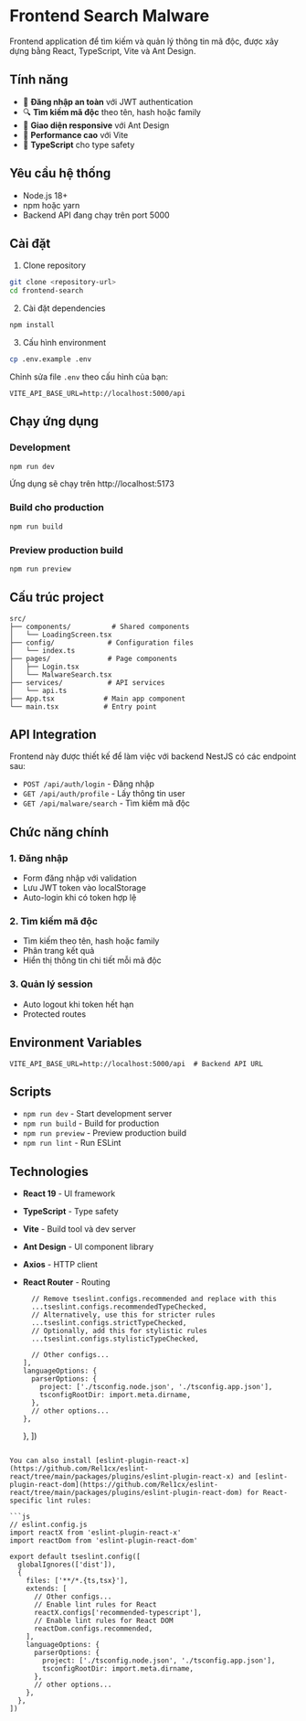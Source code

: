 # Frontend Search Malware

Frontend application để tìm kiếm và quản lý thông tin mã độc, được xây dựng bằng React, TypeScript, Vite và Ant Design.

## Tính năng

- 🔐 **Đăng nhập an toàn** với JWT authentication
- 🔍 **Tìm kiếm mã độc** theo tên, hash hoặc family
- 📱 **Giao diện responsive** với Ant Design
- 🚀 **Performance cao** với Vite
- 🎯 **TypeScript** cho type safety

## Yêu cầu hệ thống

- Node.js 18+
- npm hoặc yarn
- Backend API đang chạy trên port 5000

## Cài đặt

1. Clone repository

```bash
git clone <repository-url>
cd frontend-search
```

2. Cài đặt dependencies

```bash
npm install
```

3. Cấu hình environment

```bash
cp .env.example .env
```

Chỉnh sửa file `.env` theo cấu hình của bạn:

```
VITE_API_BASE_URL=http://localhost:5000/api
```

## Chạy ứng dụng

### Development

```bash
npm run dev
```

Ứng dụng sẽ chạy trên http://localhost:5173

### Build cho production

```bash
npm run build
```

### Preview production build

```bash
npm run preview
```

## Cấu trúc project

```
src/
├── components/          # Shared components
│   └── LoadingScreen.tsx
├── config/             # Configuration files
│   └── index.ts
├── pages/              # Page components
│   ├── Login.tsx
│   └── MalwareSearch.tsx
├── services/           # API services
│   └── api.ts
├── App.tsx            # Main app component
└── main.tsx           # Entry point
```

## API Integration

Frontend này được thiết kế để làm việc với backend NestJS có các endpoint sau:

- `POST /api/auth/login` - Đăng nhập
- `GET /api/auth/profile` - Lấy thông tin user
- `GET /api/malware/search` - Tìm kiếm mã độc

## Chức năng chính

### 1. Đăng nhập

- Form đăng nhập với validation
- Lưu JWT token vào localStorage
- Auto-login khi có token hợp lệ

### 2. Tìm kiếm mã độc

- Tìm kiếm theo tên, hash hoặc family
- Phân trang kết quả
- Hiển thị thông tin chi tiết mỗi mã độc

### 3. Quản lý session

- Auto logout khi token hết hạn
- Protected routes

## Environment Variables

```
VITE_API_BASE_URL=http://localhost:5000/api  # Backend API URL
```

## Scripts

- `npm run dev` - Start development server
- `npm run build` - Build for production
- `npm run preview` - Preview production build
- `npm run lint` - Run ESLint

## Technologies

- **React 19** - UI framework
- **TypeScript** - Type safety
- **Vite** - Build tool và dev server
- **Ant Design** - UI component library
- **Axios** - HTTP client
- **React Router** - Routing

        // Remove tseslint.configs.recommended and replace with this
        ...tseslint.configs.recommendedTypeChecked,
        // Alternatively, use this for stricter rules
        ...tseslint.configs.strictTypeChecked,
        // Optionally, add this for stylistic rules
        ...tseslint.configs.stylisticTypeChecked,

        // Other configs...
      ],
      languageOptions: {
        parserOptions: {
          project: ['./tsconfig.node.json', './tsconfig.app.json'],
          tsconfigRootDir: import.meta.dirname,
        },
        // other options...
      },

  }, ])

````

You can also install [eslint-plugin-react-x](https://github.com/Rel1cx/eslint-react/tree/main/packages/plugins/eslint-plugin-react-x) and [eslint-plugin-react-dom](https://github.com/Rel1cx/eslint-react/tree/main/packages/plugins/eslint-plugin-react-dom) for React-specific lint rules:

```js
// eslint.config.js
import reactX from 'eslint-plugin-react-x'
import reactDom from 'eslint-plugin-react-dom'

export default tseslint.config([
  globalIgnores(['dist']),
  {
    files: ['**/*.{ts,tsx}'],
    extends: [
      // Other configs...
      // Enable lint rules for React
      reactX.configs['recommended-typescript'],
      // Enable lint rules for React DOM
      reactDom.configs.recommended,
    ],
    languageOptions: {
      parserOptions: {
        project: ['./tsconfig.node.json', './tsconfig.app.json'],
        tsconfigRootDir: import.meta.dirname,
      },
      // other options...
    },
  },
])
````

